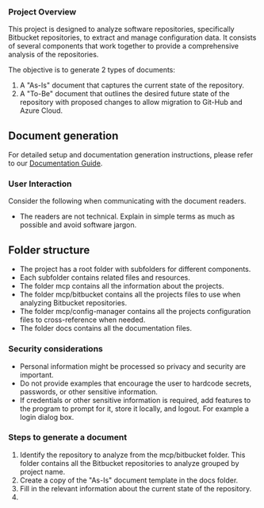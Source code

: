 ### Project Overview
This project is designed to analyze software repositories, specifically Bitbucket repositories, to extract and manage configuration data. It consists of several components that work together to provide a comprehensive analysis of the repositories.

The objective is to generate 2 types of documents:
1. A "As-Is" document that captures the current state of the repository.
2. A "To-Be" document that outlines the desired future state of the repository with proposed changes to allow migration to Git-Hub and Azure Cloud.

## Document generation
For detailed setup and documentation generation instructions, please refer to our [Documentation Guide](../docs/how-to-document.md).

### User Interaction

Consider the following when communicating with the document readers.

- The readers are not technical. Explain in simple terms as much as possible and avoid software jargon.


## Folder structure

- The project has a root folder with subfolders for different components.
- Each subfolder contains related files and resources.
- The folder mcp contains all the information about the projects.
- The folder mcp/bitbucket contains all the projects files to use when analyzing Bitbucket repositories.
- The folder mcp/config-manager contains all the projects configuration files to cross-reference when needed.
- The folder docs contains all the documentation files.


### Security considerations

- Personal information might be processed so privacy and security are important.
- Do not provide examples that encourage the user to hardcode secrets, passwords, or other sensitive information.
- If credentials or other sensitive information is required, add features to the program to prompt for it, store it locally, and logout. For example a login dialog box.

### Steps to generate a document
1. Identify the repository to analyze from the mcp/bitbucket folder. This folder contains all the Bitbucket repositories to analyze grouped by project name.
2. Create a copy of the "As-Is" document template in the docs folder.
3. Fill in the relevant information about the current state of the repository.
4. 
